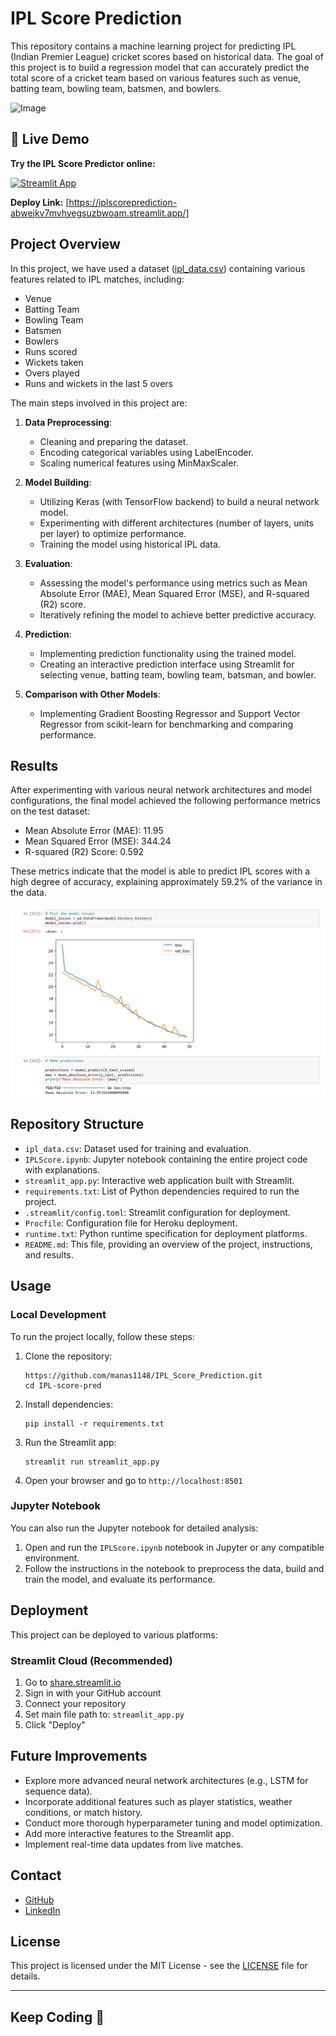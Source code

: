# IPL Score Prediction

This repository contains a machine learning project for predicting IPL (Indian Premier League) cricket scores based on historical data. The goal of this project is to build a regression model that can accurately predict the total score of a cricket team based on various features such as venue, batting team, bowling team, batsmen, and bowlers.

![Image](https://github.com/user-attachments/assets/a6fb4fde-27cf-4de8-84de-22929532a2d2)

## 🚀 Live Demo

**Try the IPL Score Predictor online:**

[![Streamlit App](https://static.streamlit.io/badges/streamlit_badge_black_white.svg)](YOUR_DEPLOY_LINK_HERE)

**Deploy Link:** [https://iplscoreprediction-abwejkv7mvhyegsuzbwoam.streamlit.app/]



## Project Overview

In this project, we have used a dataset ([ipl_data.csv](ipl_data.csv)) containing various features related to IPL matches, including:

- Venue
- Batting Team
- Bowling Team
- Batsmen
- Bowlers
- Runs scored
- Wickets taken
- Overs played
- Runs and wickets in the last 5 overs

The main steps involved in this project are:

1. **Data Preprocessing**:
   - Cleaning and preparing the dataset.
   - Encoding categorical variables using LabelEncoder.
   - Scaling numerical features using MinMaxScaler.

2. **Model Building**:
   - Utilizing Keras (with TensorFlow backend) to build a neural network model.
   - Experimenting with different architectures (number of layers, units per layer) to optimize performance.
   - Training the model using historical IPL data.

3. **Evaluation**:
   - Assessing the model's performance using metrics such as Mean Absolute Error (MAE), Mean Squared Error (MSE), and R-squared (R2) score.
   - Iteratively refining the model to achieve better predictive accuracy.

4. **Prediction**:
   - Implementing prediction functionality using the trained model.
   - Creating an interactive prediction interface using Streamlit for selecting venue, batting team, bowling team, batsman, and bowler.

5. **Comparison with Other Models**:
   - Implementing Gradient Boosting Regressor and Support Vector Regressor from scikit-learn for benchmarking and comparing performance.

## Results

After experimenting with various neural network architectures and model configurations, the final model achieved the following performance metrics on the test dataset:

- Mean Absolute Error (MAE): 11.95
- Mean Squared Error (MSE): 344.24
- R-squared (R2) Score: 0.592

These metrics indicate that the model is able to predict IPL scores with a high degree of accuracy, explaining approximately 59.2% of the variance in the data.

![image](res/1.png)

## Repository Structure

- `ipl_data.csv`: Dataset used for training and evaluation.
- `IPLScore.ipynb`: Jupyter notebook containing the entire project code with explanations.
- `streamlit_app.py`: Interactive web application built with Streamlit.
- `requirements.txt`: List of Python dependencies required to run the project.
- `.streamlit/config.toml`: Streamlit configuration for deployment.
- `Procfile`: Configuration file for Heroku deployment.
- `runtime.txt`: Python runtime specification for deployment platforms.
- `README.md`: This file, providing an overview of the project, instructions, and results.

## Usage

### Local Development

To run the project locally, follow these steps:

1. Clone the repository:
   ```
   https://github.com/manas1148/IPL_Score_Prediction.git
   cd IPL-score-pred
   ```

2. Install dependencies:
   ```
   pip install -r requirements.txt
   ```

3. Run the Streamlit app:
   ```
   streamlit run streamlit_app.py
   ```

4. Open your browser and go to `http://localhost:8501`

### Jupyter Notebook

You can also run the Jupyter notebook for detailed analysis:

1. Open and run the `IPLScore.ipynb` notebook in Jupyter or any compatible environment.
2. Follow the instructions in the notebook to preprocess the data, build and train the model, and evaluate its performance.

## Deployment

This project can be deployed to various platforms:

### Streamlit Cloud (Recommended)
1. Go to [share.streamlit.io](https://share.streamlit.io)
2. Sign in with your GitHub account
3. Connect your repository
4. Set main file path to: `streamlit_app.py`
5. Click "Deploy"

## Future Improvements

- Explore more advanced neural network architectures (e.g., LSTM for sequence data).
- Incorporate additional features such as player statistics, weather conditions, or match history.
- Conduct more thorough hyperparameter tuning and model optimization.
- Add more interactive features to the Streamlit app.
- Implement real-time data updates from live matches.

## Contact


- [GitHub](https://github.com/manas1148)
- [LinkedIn](https://www.linkedin.com/in/manas-rai-kaushik-1b4200242/)

## License

This project is licensed under the MIT License - see the [LICENSE](LICENSE) file for details.

---

## Keep Coding 🚀
